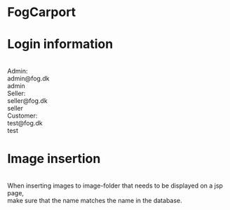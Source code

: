 # FogCarport
<h1>Login information</h1> <br>
Admin: <br>
admin@fog.dk<br>
admin<br>
Seller: <br>
seller@fog.dk <br>
seller<br>
Customer:<br>
test@fog.dk<br>
test<br>
<h1>Image insertion</h1> <br>
When inserting images to image-folder that needs to be displayed on a jsp page, <br> 
make sure that the name matches the name in the database.



